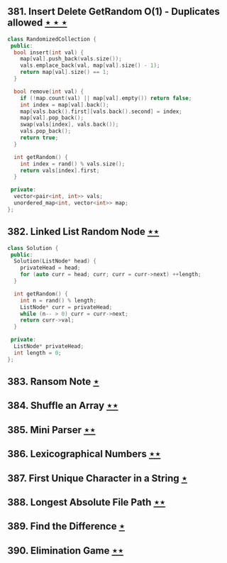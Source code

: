## 381. Insert Delete GetRandom O(1) - Duplicates allowed [$\star\star\star$](https://leetcode.com/problems/insert-delete-getrandom-o1-duplicates-allowed)

```cpp
class RandomizedCollection {
 public:
  bool insert(int val) {
    map[val].push_back(vals.size());
    vals.emplace_back(val, map[val].size() - 1);
    return map[val].size() == 1;
  }

  bool remove(int val) {
    if (!map.count(val) || map[val].empty()) return false;
    int index = map[val].back();
    map[vals.back().first][vals.back().second] = index;
    map[val].pop_back();
    swap(vals[index], vals.back());
    vals.pop_back();
    return true;
  }

  int getRandom() {
    int index = rand() % vals.size();
    return vals[index].first;
  }

 private:
  vector<pair<int, int>> vals;
  unordered_map<int, vector<int>> map;
};
```

## 382. Linked List Random Node [$\star\star$](https://leetcode.com/problems/linked-list-random-node)

```cpp
class Solution {
 public:
  Solution(ListNode* head) {
    privateHead = head;
    for (auto curr = head; curr; curr = curr->next) ++length;
  }

  int getRandom() {
    int n = rand() % length;
    ListNode* curr = privateHead;
    while (n-- > 0) curr = curr->next;
    return curr->val;
  }

 private:
  ListNode* privateHead;
  int length = 0;
};
```

## 383. Ransom Note [$\star$](https://leetcode.com/problems/ransom-note)

## 384. Shuffle an Array [$\star\star$](https://leetcode.com/problems/shuffle-an-array)

## 385. Mini Parser [$\star\star$](https://leetcode.com/problems/mini-parser)

## 386. Lexicographical Numbers [$\star\star$](https://leetcode.com/problems/lexicographical-numbers)

## 387. First Unique Character in a String [$\star$](https://leetcode.com/problems/first-unique-character-in-a-string)

## 388. Longest Absolute File Path [$\star\star$](https://leetcode.com/problems/longest-absolute-file-path)

## 389. Find the Difference [$\star$](https://leetcode.com/problems/find-the-difference)

## 390. Elimination Game [$\star\star$](https://leetcode.com/problems/elimination-game)
